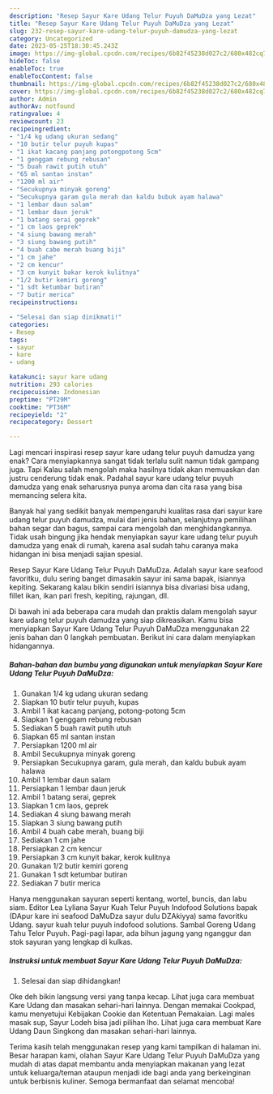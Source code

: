 ```yaml
---
description: "Resep Sayur Kare Udang Telur Puyuh DaMuDza yang Lezat"
title: "Resep Sayur Kare Udang Telur Puyuh DaMuDza yang Lezat"
slug: 232-resep-sayur-kare-udang-telur-puyuh-damudza-yang-lezat
category: Uncategorized
date: 2023-05-25T18:30:45.243Z
image: https://img-global.cpcdn.com/recipes/6b82f45238d027c2/680x482cq70/sayur-kare-udang-telur-puyuh-damudza-foto-resep-utama.jpg
hideToc: false
enableToc: true
enableTocContent: false
thumbnail: https://img-global.cpcdn.com/recipes/6b82f45238d027c2/680x482cq70/sayur-kare-udang-telur-puyuh-damudza-foto-resep-utama.jpg
cover: https://img-global.cpcdn.com/recipes/6b82f45238d027c2/680x482cq70/sayur-kare-udang-telur-puyuh-damudza-foto-resep-utama.jpg
author: Admin
authorAv: notfound
ratingvalue: 4
reviewcount: 23
recipeingredient:
- "1/4 kg udang ukuran sedang"
- "10 butir telur puyuh kupas"
- "1 ikat kacang panjang potongpotong 5cm"
- "1 genggam rebung rebusan"
- "5 buah rawit putih utuh"
- "65 ml santan instan"
- "1200 ml air"
- "Secukupnya minyak goreng"
- "Secukupnya garam gula merah dan kaldu bubuk ayam halawa"
- "1 lembar daun salam"
- "1 lembar daun jeruk"
- "1 batang serai geprek"
- "1 cm laos geprek"
- "4 siung bawang merah"
- "3 siung bawang putih"
- "4 buah cabe merah buang biji"
- "1 cm jahe"
- "2 cm kencur"
- "3 cm kunyit bakar kerok kulitnya"
- "1/2 butir kemiri goreng"
- "1 sdt ketumbar butiran"
- "7 butir merica"
recipeinstructions:

- "Selesai dan siap dinikmati!"
categories:
- Resep
tags:
- sayur
- kare
- udang

katakunci: sayur kare udang 
nutrition: 293 calories
recipecuisine: Indonesian
preptime: "PT29M"
cooktime: "PT36M"
recipeyield: "2"
recipecategory: Dessert

---
```



Lagi mencari inspirasi resep sayur kare udang telur puyuh damudza yang enak? Cara menyiapkannya sangat tidak terlalu sulit namun tidak gampang juga. Tapi Kalau salah mengolah maka hasilnya tidak akan memuaskan dan justru cenderung tidak enak. Padahal sayur kare udang telur puyuh damudza yang enak seharusnya punya aroma dan cita rasa yang bisa memancing selera kita.


Banyak hal yang sedikit banyak mempengaruhi kualitas rasa dari sayur kare udang telur puyuh damudza, mulai dari jenis bahan, selanjutnya pemilihan bahan segar dan bagus, sampai cara mengolah dan menghidangkannya. Tidak usah bingung jika hendak menyiapkan sayur kare udang telur puyuh damudza yang enak di rumah, karena asal sudah tahu caranya maka hidangan ini bisa menjadi sajian spesial.

Resep Sayur Kare Udang Telur Puyuh DaMuDza. Adalah sayur kare seafood favoritku, dulu sering banget dimasakin sayur ini sama bapak, isiannya kepiting. Sekarang kalau bikin sendiri isiannya bisa divariasi bisa udang, fillet ikan, ikan pari fresh, kepiting, rajungan, dll.


Di bawah ini ada beberapa cara mudah dan praktis dalam mengolah sayur kare udang telur puyuh damudza yang siap dikreasikan. Kamu bisa menyiapkan Sayur Kare Udang Telur Puyuh DaMuDza menggunakan 22 jenis bahan dan 0 langkah pembuatan. Berikut ini cara dalam menyiapkan hidangannya.

<!--inarticleads1-->

##### Bahan-bahan dan bumbu yang digunakan untuk menyiapkan Sayur Kare Udang Telur Puyuh DaMuDza:

1. Gunakan 1/4 kg udang ukuran sedang
1. Siapkan 10 butir telur puyuh, kupas
1. Ambil 1 ikat kacang panjang, potong-potong 5cm
1. Siapkan 1 genggam rebung rebusan
1. Sediakan 5 buah rawit putih utuh
1. Siapkan 65 ml santan instan
1. Persiapkan 1200 ml air
1. Ambil Secukupnya minyak goreng
1. Persiapkan Secukupnya garam, gula merah, dan kaldu bubuk ayam halawa
1. Ambil 1 lembar daun salam
1. Persiapkan 1 lembar daun jeruk
1. Ambil 1 batang serai, geprek
1. Siapkan 1 cm laos, geprek
1. Sediakan 4 siung bawang merah
1. Siapkan 3 siung bawang putih
1. Ambil 4 buah cabe merah, buang biji
1. Sediakan 1 cm jahe
1. Persiapkan 2 cm kencur
1. Persiapkan 3 cm kunyit bakar, kerok kulitnya
1. Gunakan 1/2 butir kemiri goreng
1. Gunakan 1 sdt ketumbar butiran
1. Sediakan 7 butir merica


Hanya menggunakan sayuran seperti kentang, wortel, buncis, dan labu siam. Editor Lea Lyliana Sayur Kuah Telur Puyuh Indofood Solutions bapak (DApur kare ini seafood DaMuDza sayur dulu DZAkiyya) sama favoritku Udang. sayur kuah telur puyuh indofood solutions. Sambal Goreng Udang Tahu Telor Puyuh. Pagi-pagi lapar, ada bihun jagung yang nganggur dan stok sayuran yang lengkap di kulkas. 

<!--inarticleads2-->

##### Instruksi untuk membuat Sayur Kare Udang Telur Puyuh DaMuDza:


1. Selesai dan siap dihidangkan!

Oke deh bikin langsung versi yang tanpa kecap. Lihat juga cara membuat Kare Udang dan masakan sehari-hari lainnya. Dengan memakai Cookpad, kamu menyetujui Kebijakan Cookie dan Ketentuan Pemakaian. Lagi males masak sup, Sayur Lodeh bisa jadi pilihan lho. Lihat juga cara membuat Kare Udang Daun Singkong dan masakan sehari-hari lainnya. 

Terima kasih telah menggunakan resep yang kami tampilkan di halaman ini. Besar harapan kami, olahan Sayur Kare Udang Telur Puyuh DaMuDza yang mudah di atas dapat membantu anda menyiapkan makanan yang lezat untuk keluarga/teman ataupun menjadi ide bagi anda yang berkeinginan untuk berbisnis kuliner. Semoga bermanfaat dan selamat mencoba!
